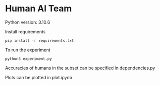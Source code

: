 # Human AI Team

Python version: 3.10.6

Install requirements
```
pip install -r requirements.txt
```

To run the experiment
```
python3 experiment.py
```

Accuracies of humans in the subset can be specified in dependencies.py

Plots can be plotted in plot.ipynb